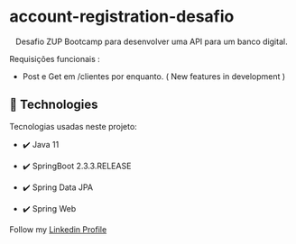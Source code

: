 # account-registration-desafio
<p align="center">Desafio ZUP Bootcamp para desenvolver uma API para um banco digital.</p>

Requisições funcionais : 
 - Post e Get em /clientes por enquanto.
 ( New features in development )

## 🚀 Technologies

Tecnologias usadas neste projeto:

- ✔️ Java 11

- ✔️ SpringBoot 2.3.3.RELEASE

- ✔️ Spring Data JPA

- ✔️ Spring Web

Follow my [Linkedin Profile](https://www.linkedin.com/in/-rogerio-bento/)
